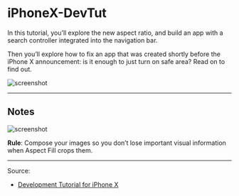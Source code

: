 # iPhoneX-DevTut

In this tutorial, you’ll explore the new aspect ratio, and build an app with a search controller integrated into the navigation bar.

Then you’ll explore how to fix an app that was created shortly before the iPhone X announcement: is it enough to just turn on safe area? Read on to find out.

![screenshot](https://koenig-media.raywenderlich.com/uploads/2017/10/DesigningiPhoneX-feature-1.png)

---

## Notes

![screenshot](https://koenig-media.raywenderlich.com/uploads/2017/10/AspectRatioSample.png)

**Rule**: Compose your images so you don’t lose important visual information when Aspect Fill crops them.



---

Source:

- [Development Tutorial for iPhone X](https://www.raywenderlich.com/173928/develop-design-iphone-x)
